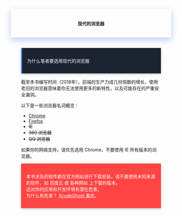 <div style="text-align:center;padding-left:2rem;padding-right:2rem;padding-top:1rem;padding-bottom:1rem;box-shadow:0 8px 17px 0 rgba(76,124,226,.2), 0 6px 20px 0 rgba(49,115,211,.19)">
<h4 class="margin-top:5rem;"><span style="font-weight:600">现代的浏览器</span></h4>
</div>
<br>
<div style="padding-left:2rem;padding-right:2rem;padding-top:1rem;">
    <div style="background-color:#1C2331;color:#fff;border-left:solid 3px #4285F4;padding-top:1rem;padding-bottom:1rem;margin-bottom:1rem;box-shadow:0 2px 5px 0 rgba(0,0,0,.16), 0 2px 10px 0 rgba(0,0,0,.12);">
        <p style="margin-left: 1rem;margin-right: 1rem;">
            <span>为什么笔者要选用现代的浏览器</span>
        </p>
    </div>
    <p>
        截至本书编写时间（2018年），前端的生产力成几何倍数的增长，使用老旧的浏览器意味着你无法使用更多的新特性，以及可能存在的严重安全漏洞。
    </p>
    <p>
        以下是一些浏览器名词概览：
    </p>
    <ul>
        <li><a href="https://www.google.com/chrome/browser/desktop/index.html" rel="noopener noreferrer" target="_black">Chrome</a></li>
        <li><a href="https://www.mozilla.org/zh-CN/firefox/" rel="noopener noreferrer" target="_black">Firefox</a></li>
        <li><del>IE</del></li>
        <li><del>360 浏览器</del></li>
        <li><del>QQ 浏览器</del></li>
    </ul>
    <p>
        如果你的网络支持，请优先选用 Chrome，不要使用 IE 所有版本的浏览器。
    </p>
    <div style="background-color:#ff4444;color:#fff;padding-top:1rem;padding-bottom:1rem;margin-bottom:1rem;box-shadow:0 2px 5px 0 rgba(0,0,0,.16), 0 2px 10px 0 rgba(0,0,0,.12);">
        <p style="margin-left: 1rem;margin-right: 1rem;">
            <span>
                本书涉及的软件都在官方网站进行下载安装，请不要使用未知来源的软件，如 百度云 或 各种网站 上下载的版本。
                <br>
                这对你的应用和开发环境有潜在危害。
                <br>
                为什么有危害？ <a href="https://weibo.com/p/1001603888503866975286" rel="noopener noreferrer" target="_black" style="color:#fff">XcodeGhost 事件</a>。
            </span>
        </p>
    </div>
</div>
